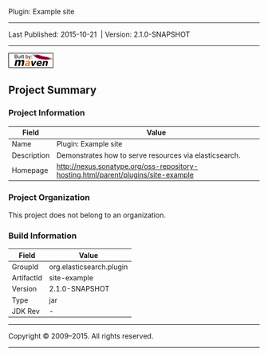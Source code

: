 Plugin: Example site

------------------------------------------------------------------------

<span id="publishDate">Last Published: 2015-10-21</span>  | <span id="projectVersion">Version: 2.1.0-SNAPSHOT</span>

------------------------------------------------------------------------

[![Built by Maven](./images/logos/maven-feather.png)](http://maven.apache.org/ "Built by Maven")

Project Summary
---------------

### Project Information

| Field       | Value                                                                               |
|-------------|-------------------------------------------------------------------------------------|
| Name        | Plugin: Example site                                                                |
| Description | Demonstrates how to serve resources via elasticsearch.                              |
| Homepage    | <http://nexus.sonatype.org/oss-repository-hosting.html/parent/plugins/site-example> |

### Project Organization

This project does not belong to an organization.

### Build Information

| Field      | Value                    |
|------------|--------------------------|
| GroupId    | org.elasticsearch.plugin |
| ArtifactId | site-example             |
| Version    | 2.1.0-SNAPSHOT           |
| Type       | jar                      |
| JDK Rev    | -                        |

------------------------------------------------------------------------

Copyright © 2009–2015. All rights reserved.

------------------------------------------------------------------------


